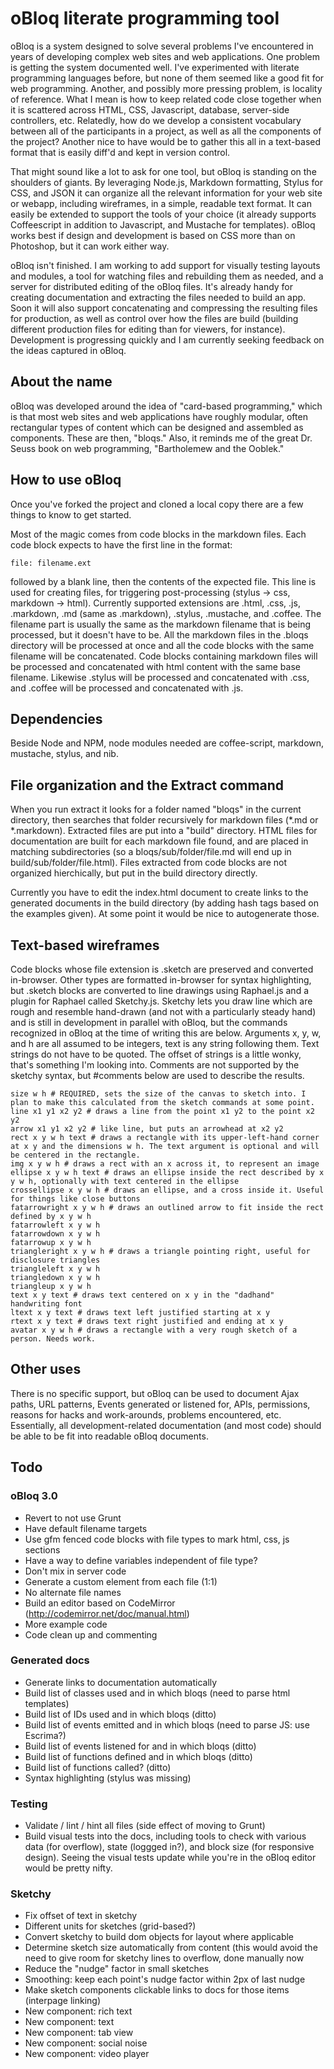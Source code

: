 # oBloq literate programming tool

oBloq is a system designed to solve several problems I've encountered in years of developing complex web sites and web applications. One problem is getting the system documented well. I've experimented with literate programming languages before, but none of them seemed like a good fit for web programming. Another, and possibly more pressing problem, is locality of reference. What I mean is how to keep related code close together when it is scattered across HTML, CSS, Javascript, database, server-side controllers, etc. Relatedly, how do we develop a consistent vocabulary between all of the participants in a project, as well as all the components of the project? Another nice to have would be to gather this all in a text-based format that is easily diff'd and kept in version control.

That might sound like a lot to ask for one tool, but oBloq is standing on the shoulders of giants. By leveraging Node.js, Markdown formatting, Stylus for CSS, and JSON it can organize all the relevant information for your web site or webapp, including wireframes, in a simple, readable text format. It can easily be extended to support the tools of your choice (it already supports Coffeescript in addition to Javascript, and Mustache for templates). oBloq works best if design and development is based on CSS more than on Photoshop, but it can work either way.

oBloq isn't finished. I am working to add support for visually testing layouts and modules, a tool for watching files and rebuilding them as needed, and a server for distributed editing of the oBloq files. It's already handy for creating documentation and extracting the files needed to build an app. Soon it will also support concatenating and compressing the resulting files for production, as well as control over how the files are build (building different production files for editing than for viewers, for instance). Development is progressing quickly and I am currently seeking feedback on the ideas captured in oBloq.

## About the name

oBloq was developed around the idea of "card-based programming," which is that most web sites and web applications have roughly modular, often rectangular types of content which can be designed and assembled as components. These are then, "bloqs." Also, it reminds me of the great Dr. Seuss book on web programming, "Bartholemew and the Ooblek."

## How to use oBloq

Once you've forked the project and cloned a local copy there are a few things to know to get started.

Most of the magic comes from code blocks in the markdown files. Each code block expects to have the first line in the format:

    file: filename.ext

followed by a blank line, then the contents of the expected file. This line is used for creating files, for triggering post-processing (stylus -> css, markdown -> html). Currently supported extensions are .html, .css, .js, .markdown, .md (same as .markdown), .stylus, .mustache, and .coffee. The filename part is usually the same as the markdown filename that is being processed, but it doesn't have to be. All the markdown files in the .bloqs directory will be processed at once and all the code blocks with the same filename will be concatenated. Code blocks containing markdown files will be processed and concatenated with html content with the same base filename. Likewise .stylus will be processed and concatenated with .css, and .coffee will be processed and concatenated with .js.

## Dependencies

Beside Node and NPM, node modules needed are coffee-script, markdown, mustache, stylus, and nib.

## File organization and the Extract command

When you run extract it looks for a folder named "bloqs" in the current directory, then searches that folder recursively for markdown files (*.md or *.markdown). Extracted files are put into a "build" directory. HTML files for documentation are built for each markdown file found, and are placed in matching subdirectories (so a bloqs/sub/folder/file.md will end up in build/sub/folder/file.html). Files extracted from code blocks are not organized hierchically, but put in the build directory directly.

Currently you have to edit the index.html document to create links to the generated documents in the build directory (by adding hash tags based on the examples given). At some point it would be nice to autogenerate those.

## Text-based wireframes

Code blocks whose file extension is .sketch are preserved and converted in-browser. Other types are formatted in-browser for syntax highlighting, but .sketch blocks are converted to line drawings using Raphael.js and a plugin for Raphael called Sketchy.js. Sketchy lets you draw line which are rough and resemble hand-drawn (and not with a particularly steady hand) and is still in development in parallel with oBloq, but the commands recognized in oBloq at the time of writing this are below. Arguments x, y, w, and h are all assumed to be integers, text is any string following them. Text strings do not have to be quoted. The offset of strings is a little wonky, that's something I'm looking into. Comments are not supported by the sketchy syntax, but #comments below are used to describe the results.

    size w h # REQUIRED, sets the size of the canvas to sketch into. I plan to make this calculated from the sketch commands at some point.
    line x1 y1 x2 y2 # draws a line from the point x1 y2 to the point x2 y2
    arrow x1 y1 x2 y2 # like line, but puts an arrowhead at x2 y2
    rect x y w h text # draws a rectangle with its upper-left-hand corner at x y and the dimensions w h. The text argument is optional and will be centered in the rectangle.
    img x y w h # draws a rect with an x across it, to represent an image
    ellipse x y w h text # draws an ellipse inside the rect described by x y w h, optionally with text centered in the ellipse
    crossellipse x y w h # draws an ellipse, and a cross inside it. Useful for things like close buttons
    fatarrowright x y w h # draws an outlined arrow to fit inside the rect defined by x y w h
    fatarrowleft x y w h
    fatarrowdown x y w h
    fatarrowup x y w h
    triangleright x y w h # draws a triangle pointing right, useful for disclosure triangles
    triangleleft x y w h
    triangledown x y w h
    triangleup x y w h
    text x y text # draws text centered on x y in the "dadhand" handwriting font
    ltext x y text # draws text left justified starting at x y
    rtext x y text # draws text right justified and ending at x y
    avatar x y w h # draws a rectangle with a very rough sketch of a person. Needs work.

## Other uses

There is no specific support, but oBloq can be used to document Ajax paths, URL patterns, Events generated or listened for, APIs, permissions,  reasons for hacks and work-arounds, problems encountered, etc. Essentially, all development-related documentation (and most code) should be able to be fit into readable oBloq documents.

## Todo

### oBloq 3.0

* Revert to not use Grunt
* Have default filename targets
* Use gfm fenced code blocks with file types to mark html, css, js sections
* Have a way to define variables independent of file type?
* Don't mix in server code
* Generate a custom element from each file (1:1)
* No alternate file names
* Build an editor based on CodeMirror (http://codemirror.net/doc/manual.html)
* More example code
* Code clean up and commenting

### Generated docs

* Generate links to documentation automatically
* Build list of classes used and in which bloqs (need to parse html templates)
* Build list of IDs used and in which bloqs (ditto)
* Build list of events emitted and in which bloqs (need to parse JS: use Escrima?)
* Build list of events listened for and in which bloqs (ditto)
* Build list of functions defined and in which bloqs (ditto)
* Build list of functions called? (ditto)
* Syntax highlighting (stylus was missing)

### Testing

* Validate / lint / hint all files (side effect of moving to Grunt)
* Build visual tests into the docs, including tools to check with various data (for overflow), state (loggged in?), and block size (for responsive design). Seeing the visual tests update while you're in the oBloq editor would be pretty nifty.

### Sketchy

* Fix offset of text in sketchy
* Different units for sketches (grid-based?)
* Convert sketchy to build dom objects for layout where applicable
* Determine sketch size automatically from content (this would avoid the need to give room for sketchy lines to overflow, done manually now
* Reduce the "nudge" factor in small sketches
* Smoothing: keep each point's nudge factor within 2px of last nudge
* Make sketch components clickable links to docs for those items (interpage linking)
* New component: rich text
* New component: text
* New component: tab view
* New component: social noise
* New component: video player


